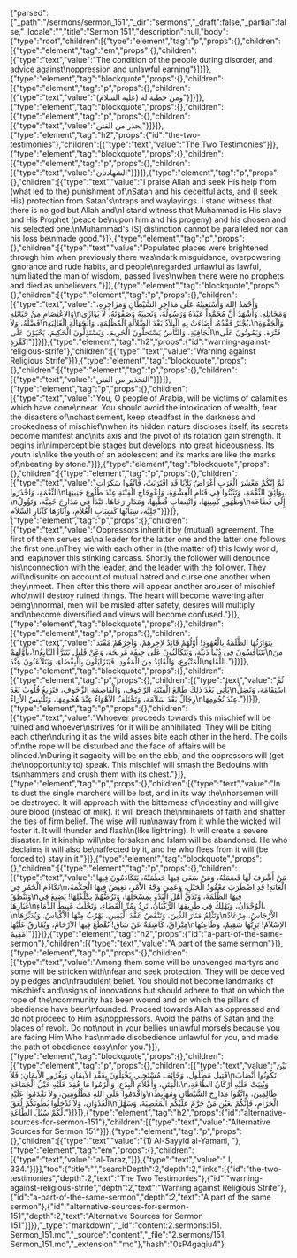 {"parsed":{"_path":"/sermons/sermon_151","_dir":"sermons","_draft":false,"_partial":false,"_locale":"","title":"Sermon 151","description":null,"body":{"type":"root","children":[{"type":"element","tag":"p","props":{},"children":[{"type":"element","tag":"em","props":{},"children":[{"type":"text","value":"The condition of the people during disorder, and advice against\noppression and unlawful earning"}]}]},{"type":"element","tag":"blockquote","props":{},"children":[{"type":"element","tag":"p","props":{},"children":[{"type":"text","value":"ومن خطبة له (عليه السلام)"}]}]},{"type":"element","tag":"blockquote","props":{},"children":[{"type":"element","tag":"p","props":{},"children":[{"type":"text","value":"يحذر من الفتن"}]}]},{"type":"element","tag":"h2","props":{"id":"the-two-testimonies"},"children":[{"type":"text","value":"The Two Testimonies"}]},{"type":"element","tag":"blockquote","props":{},"children":[{"type":"element","tag":"p","props":{},"children":[{"type":"text","value":"الشهادتان"}]}]},{"type":"element","tag":"p","props":{},"children":[{"type":"text","value":"I praise Allah and seek His help from (what led to the) punishment of\nSatan and his deceitful acts, and (l seek His) protection from Satan's\ntraps and waylayings. I stand witness that there is no god but Allah and\nI stand witness that Muhammad is His slave and His Prophet (peace be\nupon him and his progeny) and his chosen and his selected one.\nMuhammad's (S) distinction cannot be paralleled nor can his loss be\nmade good."}]},{"type":"element","tag":"p","props":{},"children":[{"type":"text","value":"Populated places were brightened through him when previously there was\ndark misguidance, overpowering ignorance and rude habits, and people\nregarded unlawful as lawful, humiliated the man of wisdom, passed lives\nwhen there were no prophets and died as unbelievers."}]},{"type":"element","tag":"blockquote","props":{},"children":[{"type":"element","tag":"p","props":{},"children":[{"type":"text","value":"وَأَحْمَدُ اللهَ وَأَسْتَعِينُهُ عَلَى مَدَاحِرِ الشَّيْطَانِ وَمَزَاجِرِهِ، وَالاعْتِصَامِ مِنْ حَبَائِلِهِ\nوَمَخَاتِلِهِ. وَأَشْهَدُ أَنَّ مُحَمَّداً عَبْدُهُ وَرَسُولُهُ، وَنَجِيبُهُ وَصَفْوَتُهُ، لاَ يُؤَازَى فَضْلُهُ، وَلاَ\nيُجْبَرُ فَقْدُهُ، أَضَاءَتْ بِهِ الْبِلاَدُ بَعْدَ الضَّلاَلَةِ الْمُظْلِمَةِ، وَالْجَهَالَةِ الْغَالِبَةِ،\nوَالْجَفْوَةِ الْجَافِيَةِ، وَالنَّاسُ يَسْتَحلُّونَ الْحَرِيمَ، وَيَسْتَذِلُّونَ الْحَكِيمَ، يَحْيَوْنَ عَلَى\nفَتْرَة، وَيَمُوتُونَ عَلَى كَفْرَةِ!"}]}]},{"type":"element","tag":"h2","props":{"id":"warning-against-religious-strife"},"children":[{"type":"text","value":"Warning against Religious Strife"}]},{"type":"element","tag":"blockquote","props":{},"children":[{"type":"element","tag":"p","props":{},"children":[{"type":"text","value":"التحذير من الفتن"}]}]},{"type":"element","tag":"p","props":{},"children":[{"type":"text","value":"You, O people of Arabia, will be victims of calamities which have come\nnear. You should avoid the intoxication of wealth, fear the disasters of\nchastisement, keep steadfast in the darkness and crookedness of mischief\nwhen its hidden nature discloses itself, its secrets become manifest and\nits axis and the pivot of its rotation gain strength. It begins in\nimperceptible stages but develops into great hideousness. Its youth is\nlike the youth of an adolescent and its marks are like the marks of\nbeating by stone."}]},{"type":"element","tag":"blockquote","props":{},"children":[{"type":"element","tag":"p","props":{},"children":[{"type":"text","value":"ثُمَّ إِنَّكُمْ مَعْشَرَ الْعَرَبِ أَغْرَاضُ بَلاَيَا قَدِ اقْتَرَبَتْ، فَاتَّقُوا سَكَرَاتِ النِّعْمَةِ، وَاحْذَرُوا\nبِوَائِقَ النِّقْمَةِ، وَتَثَبَّتُوا فِي قَتَامِ الْعِشْوَةِ، وَاعْوِجَاجِ الْفِتْنَةِ عِنْدَ طُلُوعِ جَنِينِهَا،\nوَظُهُورِ كَمِينِهَا، وَانْتِصَابِ قُطْبِهَا، وَمَدَارِ رَحَاهَا. تَبْدَأُ فِي مَدَارِجَ خَفِيَّة، وَتَؤُولُ\nإِلَى فَظَاعَة جَلِيَّة، شِبَابُهَا كَشِبَابِ الْغُلاَمِ، وَآثَارُهَا كَآثَارِ السِّلاَمِ"}]}]},{"type":"element","tag":"p","props":{},"children":[{"type":"text","value":"Oppressors inherit it by (mutual) agreement. The first of them serves as\na leader for the latter one and the latter one follows the first one.\nThey vie with each other in (the matter of) this lowly world, and leap\nover this stinking carcass. Shortly the follower will denounce his\nconnection with the leader, and the leader with the follower. They will\ndisunite on account of mutual hatred and curse one another when they\nmeet. Then after this there will appear another arouser of mischief who\nwill destroy ruined things. The heart will become wavering after being\nnormal, men will be misled after safety, desires will multiply and\nbecome diversified and views will become confused."}]},{"type":"element","tag":"blockquote","props":{},"children":[{"type":"element","tag":"p","props":{},"children":[{"type":"text","value":"يَتَوَارَثُهَا الظَّلَمَةُ بالْعُهُودِ! أَوَّلُهُمْ قَائِدٌ لاِخِرِهِمْ، وَآخِرُهُمْ مُقْتَد بأَوَّلِهِمْ،\nيَتَنَافَسُونَ في دُنْيا دَنِيَّة، وَيَتَكَالَبُونَ عَلى جِيفَة مُرِيحَة، وَعَنْ قَلِيل يَتَبَرَّأُ التَّابِعُ\nمِنَ الْمَتْبُوعِ، وَالْقَائِدُ مِنَ الْمَقُودِ، فَيَتَزَايَلُونَ بِالْبِغْضَاءِ، وَيَتَلاَعَنُونَ عِنْدَ\nاللِّقَاءِ."}]}]},{"type":"element","tag":"blockquote","props":{},"children":[{"type":"element","tag":"p","props":{},"children":[{"type":"text","value":"ثُمَّ يَأْتِي بَعْدَ ذلِكَ طَالِعُ الْفِتْنَةِ الرَّجُوفِ، وَالْقَاصِمَةِ الزَّحُوفِ، فَتَزِيغُ قُلُوبٌ بَعْدَ\nاسْتِقَامَة، وَتَضِلُّ رِجَالٌ بَعْدَ سَلاَمَة، وَتَخْتَلِفُ الاَهْوَاءُ عِنْدَ هُجُومِهَا، وَتَلْتَبِسُ الاْرَاءُ\nعِنْدَ نُجُومِهَا."}]}]},{"type":"element","tag":"p","props":{},"children":[{"type":"text","value":"Whoever proceeds towards this mischief will be ruined and whoever\nstrives for it will be annihilated. They will be biting each other\nduring it as the wild asses bite each other in the herd. The coils of\nthe rope will be disturbed and the face of affairs will be blinded.\nDuring it sagacity will be on the ebb, and the oppressors will (get the\nopportunity to) speak. This mischief will smash the Bedouins with its\nhammers and crush them with its chest."}]},{"type":"element","tag":"p","props":{},"children":[{"type":"text","value":"In its dust the single marchers will be lost, and in its way the\nhorsemen will be destroyed. It will approach with the bitterness of\ndestiny and will give pure blood (instead of milk). It will breach the\nminarets of faith and shatter the ties of firm belief. The wise will run\naway from it while the wicked will foster it. It will thunder and flash\n(like lightning). It will create a severe disaster. In it kinship will\nbe forsaken and Islam will be abandoned. He who declaims it will also be\naffected by it, and he who flees from it will (be forced to) stay in it."}]},{"type":"element","tag":"blockquote","props":{},"children":[{"type":"element","tag":"p","props":{},"children":[{"type":"text","value":"مَنْ أَشْرَفَ لَهَا قَصَمَتْهُ، وَمَنْ سَعَى فِيهَا حَطَمَتْهُ، يَتَكَادَمُونَ فِيهَا تَكَادُمَ الْحُمُرِ فِي\nالْعَانَةِ! قَدِ اضْطَرَبَ مَعْقُودُ الْحَبْلِ، وَعَمِيَ وَجْهُ الاَْمْرِ، تَغِيضُ فِيهَا الْحِكْمَةُ، وَتَنْطِقُ\nفِيهَا الظَّلَمَةُ، وَتَدُقُّ أَهْلَ الْبَدْوِ بِمِسْحَلِهَا، وَتَرُضُّهُمْ بِكَلْكَلِهَا! يَضِيعُ فِي غُبَارِهَا\nالْوُحْدَانُ، وَيَهْلِكُ فِي طَرِيقِهَا الرُّكْبَانُ، تَرِدُ بِمُرِّ الْقَضَاءِ، وَتَحْلُبُ عَبِيطَ الدِّمَاءِ،\nوَتَثْلِمُ مَنَارَ الدِّينَ، وَتَنْقُضُ عَقْدَ الْيَقِينِ، يَهْرُبُ مِنْهَا الاْكْياسُ، وَيُدَبِّرُهَا\nالاْرْجَاسُ، مِرْعَادٌ مِبْرَاقٌ، كَاشِفَةٌ عَنْ سَاق! تُقْطَعُ فِيهَا الاَرْحَامُ، وَيُفَارَقُ عَلَيْهَا\nالاِسْلاَمُ! بَرِيُّهَا سَقِيمٌ، وَظَاعِنُهَا مُقِيمٌ!"}]}]},{"type":"element","tag":"h2","props":{"id":"a-part-of-the-same-sermon"},"children":[{"type":"text","value":"A part of the same sermon"}]},{"type":"element","tag":"p","props":{},"children":[{"type":"text","value":"Among them some will be unavenged martyrs and some will be stricken with\nfear and seek protection. They will be deceived by pledges and\nfraudulent belief. You should not become landmarks of mischiefs and\nsigns of innovations but should adhere to that on which the rope of the\ncommunity has been wound and on which the pillars of obedience have been\nfounded. Proceed towards Allah as oppressed and do not proceed to Him as\noppressors. Avoid the paths of Satan and the places of revolt. Do not\nput in your bellies unlawful morsels because you are facing Him Who has\nmade disobedience unlawful for you, and made the path of obedience easy\nfor you."}]},{"type":"element","tag":"blockquote","props":{},"children":[{"type":"element","tag":"p","props":{},"children":[{"type":"text","value":"بَيْنَ قَتِيل مَطْلُول، وَخَائِف مُسْتَجِير، يَخْتِلُونَ بِعَقْدِ الاَيمَانِ وَبِغُرُورِ الاْيمَانِ; فَلاَ\nتَكُونُوا أَنْصَابَ الْفِتَنِ، وَأَعْلاَمَ الْبِدَعِ، وَالْزَمُوا مَا عُقِدَ عَلَيْهِ حَبْلُ الْجَمَاعَةِ،\nوَبُنِيَتْ عَلَيْهِ أَرْكَانُ الطَّاعَةِ، وَاقْدَمُوا عَلَى اللهِ مَظْلُومِينَ، وَلاَ تَقْدَمُوا عَلَيْهِ\nظَالِمِينَ، وَاتَّقُوا مَدَارِجَ الشَّيْطَانِ وَمَهَابِطَ الْعُدْوَانِ، وَلاَ تُدْخِلُوا بُطُونَكُمْ لُعَقَ\nالْحَرَامِ، فَإِنَّكُمْ بِعَيْنِ مَنْ حَرَّمَ عَلَيْكُم الْمَعْصِيَةَ، وَسَهَّلَ لَكُمْ سُبُلَ الطَّاعَةِ."}]}]},{"type":"element","tag":"h2","props":{"id":"alternative-sources-for-sermon-151"},"children":[{"type":"text","value":"Alternative Sources for Sermon 151"}]},{"type":"element","tag":"p","props":{},"children":[{"type":"text","value":"(1) Al-Sayyid al-Yamani, "},{"type":"element","tag":"em","props":{},"children":[{"type":"text","value":"al-Taraz,"}]},{"type":"text","value":" I, 334."}]}],"toc":{"title":"","searchDepth":2,"depth":2,"links":[{"id":"the-two-testimonies","depth":2,"text":"The Two Testimonies"},{"id":"warning-against-religious-strife","depth":2,"text":"Warning against Religious Strife"},{"id":"a-part-of-the-same-sermon","depth":2,"text":"A part of the same sermon"},{"id":"alternative-sources-for-sermon-151","depth":2,"text":"Alternative Sources for Sermon 151"}]}},"_type":"markdown","_id":"content:2.sermons:151. Sermon_151.md","_source":"content","_file":"2.sermons/151. Sermon_151.md","_extension":"md"},"hash":"0sP4gaqiu4"}